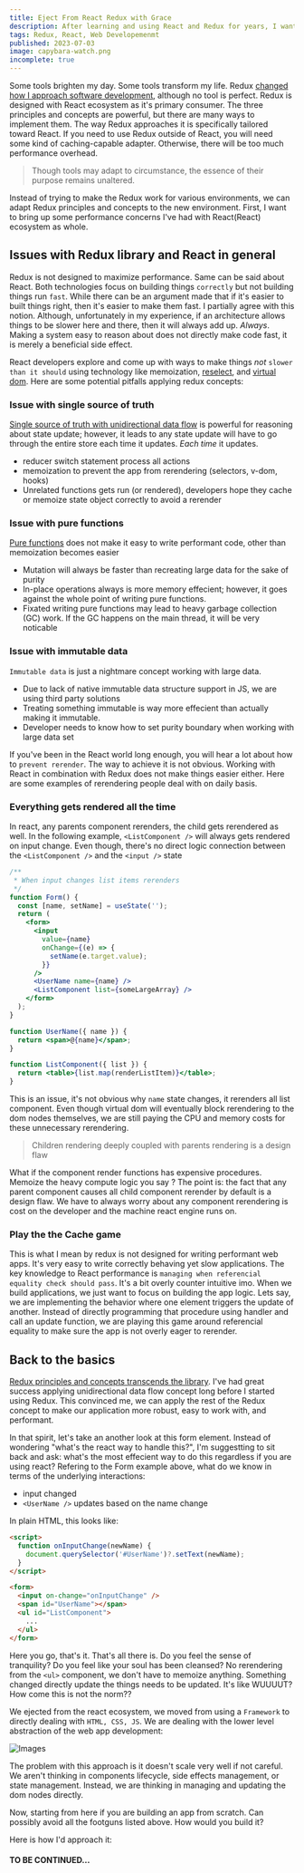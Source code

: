 ```yaml
---
title: Eject From React Redux with Grace
description: After learning and using React and Redux for years, I want to take some time sit back and brainstorm how would I build a web app from scratch.
tags: Redux, React, Web Developemenmt
published: 2023-07-03
image: capybara-watch.png
incomplete: true
---
```


Some tools brighten my day. Some tools transform my life. Redux [changed how I approach software development](/post/redux), although no tool is perfect. Redux is designed with React ecosystem as it's primary consumer. The three principles and concepts are powerful, but there are many ways to implement them. The way Redux approaches it is specifically tailored toward React. If you need to use Redux outside of React, you will need some kind of caching-capable adapter. Otherwise, there will be too much performance overhead.

> Though tools may adapt to circumstance, the essence of their purpose remains unaltered.

Instead of trying to make the Redux work for various environments, we can adapt Redux principles and concepts to the new environment. First, I want to bring up some performance concerns I've had with React(React) ecosystem as whole.

## Issues with Redux library and React in general

Redux is not designed to maximize performance. Same can be said about React. Both technologies focus on building things `correctly` but not building things run `fast`. While there can be an argument made that if it's easier to built things right, then it's easier to make them fast. I partially agree with this notion. Although, unfortunately in my experience, if an architecture allows things to be slower here and there, then it will always add up. _Always_. Making a system easy to reason about does not directly make code fast, it is merely a beneficial side effect.

React developers explore and come up with ways to make things _not_ `slower than it should` using technology like memoization, [reselect](https://www.npmjs.com/package/reselect), and [virtual dom](https://www.npmjs.com/package/React-dom). Here are some potential pitfalls applying redux concepts:

### Issue with single source of truth

[Single source of truth with unidirectional data flow](</post/redux#single-source-of-truth-with-unidirectional-data-flow-(udf)>) is powerful for reasoning about state update; however, it leads to any state update will have to go through the entire store each time it updates. _Each time_ it updates.

- reducer switch statement process all actions
- memoization to prevent the app from rerendering (selectors, v-dom, hooks)
- Unrelated functions gets run (or rendered), developers hope they cache or memoize state object correctly to avoid a rerender

### Issue with pure functions

[Pure functions](/post/redux#pure-functions-with-kickass-compositions) does not make it easy to write performant code, other than memoization becomes easier

- Mutation will always be faster than recreating large data for the sake of purity
- In-place operations always is more memory effecient; however, it goes against the whole point of writing pure functions.
- Fixated writing pure functions may lead to heavy garbage collection (GC) work. If the GC happens on the main thread, it will be very noticable

### Issue with immutable data

`Immutable data` is just a nightmare concept working with large data.

- Due to lack of native immutable data structure support in JS, we are using third party solutions
- Treating something immutable is way more effecient than actually making it immutable.
- Developer needs to know how to set purity boundary when working with large data set

If you've been in the React world long enough, you will hear a lot about how to `prevent rerender`. The way to achieve it is not obvious. Working with React in combination with Redux does not make things easier either. Here are some examples of rerendering people deal with on daily basis.

### Everything gets rendered all the time

In react, any parents component rerenders, the child gets rerendered as well. In the following example, `<ListComponent />` will always gets rendered on input change. Even though, there's no direct logic connection between the `<ListComponent />` and the `<input />` state

```jsx
/**
 * When input changes list items rerenders
 */
function Form() {
  const [name, setName] = useState('');
  return (
    <form>
      <input
        value={name}
        onChange={(e) => {
          setName(e.target.value);
        }}
      />
      <UserName name={name} />
      <ListComponent list={someLargeArray} />
    </form>
  );
}

function UserName({ name }) {
  return <span>@{name}</span>;
}

function ListComponent({ list }) {
  return <table>{list.map(renderListItem)}</table>;
}
```

This is an issue, it's not obvious why `name` state changes, it rerenders all list component. Even though virtual dom will eventually block rerendering to the dom nodes themselves, we are still paying the CPU and memory costs for these unnecessary rerendering.

> Children rendering deeply coupled with parents rendering is a design flaw

What if the component render functions has expensive procedures. Memoize the heavy compute logic you say ? The point is: the fact that any parent component causes all child component rerender by default is a design flaw. We have to always worry about any component rerendering is cost on the developer and the machine react engine runs on.

### Play the the Cache game

This is what I mean by redux is not designed for writing performant web apps. It's very easy to write correctly behaving yet slow applications. The key knowledge to React performance is `managing when referencial equality check should pass`. It's a bit overly counter intuitive imo. When we build applications, we just want to focus on building the app logic. Lets say, we are implementing the behavior where one element triggers the update of another. Instead of directly programming that procedure using handler and call an update function, we are playing this game around referencial equality to make sure the app is not overly eager to rerender.

## Back to the basics

[Redux principles and concepts transcends the library](</post/redux#single-source-of-truth-with-unidirectional-data-flow-(udf)>). I've had great success applying unidirectional data flow concept long before I started using Redux. This convinced me, we can apply the rest of the Redux concept to make our application more robust, easy to work with, and performant.

In that spirit, let's take an another look at this form element. Instead of wondering "what's the react way to handle this?", I'm suggestting to sit back and ask: what's the most effecient way to do this regardless if you are using react? Refering to the Form example above, what do we know in terms of the underlying interactions:

- input changed
- `<UserName />` updates based on the name change

In plain HTML, this looks like:

```html
<script>
  function onInputChange(newName) {
    document.querySelector('#UserName')?.setText(newName);
  }
</script>

<form>
  <input on-change="onInputChange" />
  <span id="UserName"></span>
  <ul id="ListComponent">
    ...
  </ul>
</form>
```

Here you go, that's it. That's all there is. Do you feel the sense of tranquility? Do you feel like your soul has been cleansed? No rerendering from the `<ul>` component, we don't have to memoize anything. Something changed directly update the things needs to be updated. It's like WUUUUT? How come this is not the norm??

We ejected from the react ecosystem, we moved from using a `Framework` to directly dealing with `HTML, CSS, JS`. We are dealing with the lower level abstraction of the web app development:

![Images](/static/img/posts/web-app-abstraction.png)

The problem with this approach is it doesn't scale very well if not careful. We aren't thinking in components lifecycle, side effects management, or state management. Instead, we are thinking in managing and updating the dom nodes directly.

Now, starting from here if you are building an app from scratch. Can possibly avoid all the footguns listed above. How would you build it?

Here is how I'd approach it:

#### TO BE CONTINUED...
